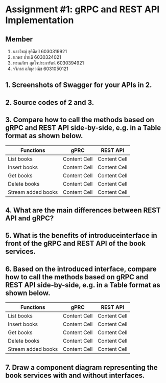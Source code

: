# Assignment #1: gRPC and REST API Implementation

## Member
1. นราวิชญ์ ชุติศิลป์ 		6030319921
2. นวพร ปานดี 			6030324021
3. พรณภัทร สุดใจประภารัตน์ 	6030394921
4. รวิภาส อภิกุลวณิช 		6031050121

## 1. Screenshots of Swagger for your APIs in 2.

## 2. Source codes of 2 and 3. 

## 3. Compare how to call the methods based on gRPC and REST API side-by-side, e.g. in a Table format as shown below.

| Functions  | gPRC | REST API |
| ------------- | ------------- | ------------- |
| List books  | Content Cell  | Content Cell  |
| Insert books  | Content Cell  | Content Cell  |
| Get books | Content Cell  | Content Cell  |
| Delete books  | Content Cell  | Content Cell  |
| Stream added books  | Content Cell  | Content Cell  |

## 4. What are the main differences between REST API and gRPC? 

## 5. What is the benefits of introduceinterface in front of the gRPC and REST API of the book services. 

## 6. Based on the introduced interface, compare how to call the methods based on gRPC and REST API side-by-side, e.g. in a Table format as shown below. 

| Functions  | gPRC | REST API |
| ------------- | ------------- | ------------- |
| List books  | Content Cell  | Content Cell  |
| Insert books  | Content Cell  | Content Cell  |
| Get books | Content Cell  | Content Cell  |
| Delete books  | Content Cell  | Content Cell  |
| Stream added books  | Content Cell  | Content Cell  |

## 7. Draw a component diagram representing the book services with and without interfaces. 

